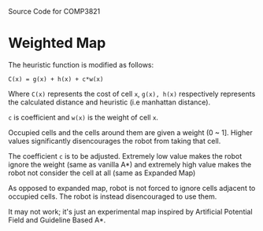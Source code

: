 Source Code for COMP3821

# Weighted Map

The heuristic function is modified as follows:
```
C(x) = g(x) + h(x) + c*w(x)
```
Where `C(x)` represents the cost of cell `x`, `g(x), h(x)` respectively represents the calculated distance and heuristic (i.e manhattan distance).

`c` is coefficient and `w(x)` is the weight of cell `x`.

Occupied cells and the cells around them are given a weight (0 ~ 1]. Higher values significantly disencourages the robot from taking that cell.

The coefficient `c` is to be adjusted. Extremely low value makes the robot ignore the weight (same as vanilla A*) and extremely high value makes the robot not consider the cell at all (same as Expanded Map)

As opposed to expanded map, robot is not forced to ignore cells adjacent to occupied cells. The robot is instead disencouraged to use them.


It may not work; it's just an experimental map inspired by Artificial Potential Field and Guideline Based A*.







